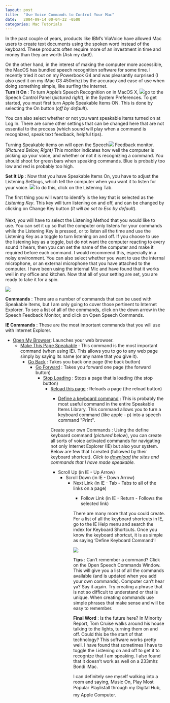 ```yaml
---
layout: post
title:  "Use Voice Commands to Control Your Mac"
date:   2004-09-14 00-04-32 -0500
categories: Mac Tutorials
---
```


In the past couple of years, products like IBM’s ViaVoice have allowed Mac users to create text documents using the spoken word instead of the keyboard. These products often require more of an investment in time and money than they are worth (Ask my dad!).

On the other hand, in the interest of making the computer more accessible, the MacOS has bundled speech recognition software for some time. I recently tried it out on my Powerbook G4 and was pleasantly surprised (I also used it on my iMac G3 450mhz) by the accuracy and ease of use when doing something simple, like surfing the internet.  
**Turn it On** : To turn Apple’s Speech Recognition on in MacOS X, ![][1]go to the Speech Control Panel (*pictured right*), in the System Preferences. To get started, you must first turn Apple Speakable Items ON. This is done by selecting the On button (*off by default*). 

  
  


You can also select whether or not you want speakable items turned on at Log In. There are some other settings that can be changed here that are not essential to the process (which sound will play when a command is recognized, speak text feedback, helpful tips).

  
  


Turning Speakable items on will open the Speech![][2] Feedback monitor. *(Pictured Below, Right)* This monitor indicates how well the computer is picking up your voice, and whether or not it is recognizing a command. You should shoot for green bars when speaking commands. Blue is probably too low and red is probably too high.

  
  


**Set It Up** : Now that you have Speakable Items On, you have to adjust the Listening Settings, which tell the computer when you want it to listen for your voice. ![][3]To do this, click on the Listening Tab.

  
  


The first thing you will want to identify is the key that is selected as the *Listening Key*. This key will turn listening on and off, and can be changed by clicking on Change Key&#133; button (*It will be set to Esc by default*). 

  
  


Next, you will have to select the Listening Method that you would like to use. You can set it up so that the computer only listens for your commands while the Listening Key is pressed, or to listen all the time and use the Listening Key as a toggle to turn listening on and off. If you choose to use the listening key as a toggle, but do not want the computer reacting to every sound it hears, then you can set the name of the computer and make it required before each command. I would recommend this, especially in a noisy environment. You can also select whether you want to use the internal microphone, or an external microphone that you have attached to the computer. I have been using the internal Mic and have found that it works well in my office and kitchen. Now that all of your setting are set, you are ready to take it for a spin.

  
  


  
  


![][4]

  
  


  
  


**Commands** : There are a number of commands that can be used with Speakable Items, but I am only going to cover those pertinent to Internet Explorer. To see a list of all of the commands, click on the down arrow in the Speech Feedback Monitor, and click on Open Speech Commands. 

  
  


**IE Commands** : These are the most important commands that you will use with Internet Explorer. 

  
  


  
*   <u>Open My Browser</u>: Launches your web browser.  
    *   <u>Make This Page Speakable</u> : This command is the most important command (when using IE). This allows you to go to any web page simply by saying its name (or any name that you give it).  
        *   <u>Go Back</u> : Takes you back one page (the back button)  
            *   <u>Go Forward</u> : Takes you forward one page (the forward button)  
                *   <u>Stop Loading</u> : Stops a page that is loading (the stop button)  
                    *   <u>Reload this page</u> : Reloads a page (the reload button)  
                        *   <u>Define a keyboard command</u> : This is probably the most useful command in the entire Speakable Items Library. This command allows you to turn a keyboard command (like apple - p) into a speech command "Print".  
                            </ul>
                              
                              
                            
                            
                            Create your own Commands : Using the define keyboard command (*pictured below*), you can create all sorts of voice activated commands for navigating not only Internet Explorer (IE) but also your system. Below are few that I created (followed by their keyboard shortcut). *Click to [download][5] the sites and commands that I have made speakable.*
                            
                              
                              
                            
                            
                              
                            *   Scroll Up (in IE - Up Arrow)  
                                *   Scroll Down (in IE - Down Arrow)  
                                    *   Next Link (in IE - Tab - Tabs to all of the links on a page)  
                                        *   Follow Link (in IE - Return - Follows the selected link)  
                                            </ul>
                                              
                                              
                                            
                                            
                                            There are many more that you could create. For a list of all the keyboard shortcuts in IE, go to the IE Help menu and search the index for Keyboard Shortcuts. Once you know the keyboard shortcut, it is as simple as saying ‘Define Keyboard Command’!
                                            
                                              
                                              
                                            
                                            
                                              
                                              
                                            
                                            
                                            ![][6]
                                            
                                              
                                              
                                            
                                            
                                              
                                              
                                            
                                            
                                              
                                              
                                            
                                            
                                            **Tips** : Can’t remember a command? Click on the Open Speech Commands Window. This will give you a list of all the commands available (and is updated when you add your own commands). Computer can’t hear ya? Say it again. Try creating a phrase that is not so difficult to understand or that is unique. When creating commands use simple phrases that make sense and will be easy to remember. 
                                            
                                              
                                              
                                            
                                            
                                            **Final Word** : Is the future here? In Minority Report, Tom Cruise walks around his house talking to the lights, turning them on and off. Could this be the start of that technology? This software works pretty well. I have found that sometimes I have to toggle the Listening on and off to get it to recognize that I am speaking. I also found that it doesn’t work as well on a 233mhz Bondi iMac.
                                            
                                              
                                              
                                            
                                            
                                            I can definitely see myself walking into a room and saying, Music On, Play Most Popular Playlist&#133;all through my Digital Hub, my Apple Computer.

 [1]: http://www.gbradhopkins.com/images/mac/voice/c-panel.jpg
 [2]: http://www.gbradhopkins.com/images/mac/voice/feedback.jpg
 [3]: http://www.gbradhopkins.com/images/mac/voice/listening-pref.jpg
 [4]: http://www.gbradhopkins.com/images/mac/voice/listening-2-pref.jpg
 [5]: speakable-web-sites.sit
 [6]: http://www.gbradhopkins.com/images/mac/voice/def-key-command.jpg

